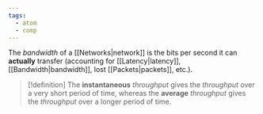 ```yaml
---
tags:
  - atom
  - comp
---
```

The *bandwidth* of a [[Networks|network]] is the bits per second it can **actually** transfer (accounting for [[Latency|latency]], [[Bandwidth|bandwidth]], lost [[Packets|packets]], etc.).

> [!definition] The **instantaneous** *throughput* gives the *throughput* over a very short period of time, whereas the **average** *throughput* gives the *throughput* over a longer period of time.